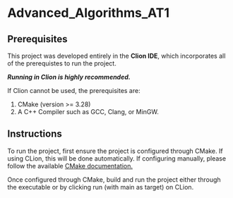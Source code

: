 # Advanced_Algorithms_AT1
 
## Prerequisites

This project was developed entirely in the **Clion IDE**, which incorporates all of the prerequistes to run the project. 

***Running in Clion is highly recommended.***

If Clion cannot be used, the prerequisites are:

1. CMake (version >= 3.28)
2. A C++ Compiler such as GCC, Clang, or MinGW.

## Instructions

To run the project, first ensure the project is configured through CMake. If using CLion, this will be done automatically. If configuring manually, please follow the available [CMake documentation.](https://cmake.org/cmake/help/latest/guide/tutorial/index.html)

Once configured through CMake, build and run the project either through the executable or by clicking run (with main as target) on CLion.
